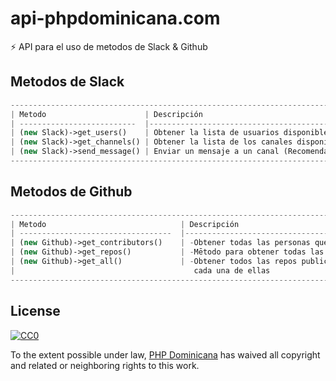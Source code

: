 # api-phpdominicana.com
:zap: API para el uso de metodos de Slack &amp; Github

## Metodos de Slack

```php
-----------------------------------------------------------------------------------------------
| Metodo                      | Descripción                                                   
| --------------------------  |---------------------------------------------------------------|
| (new Slack)->get_users()    | Obtener la lista de usuarios disponibles en todos los canales |
| (new Slack)->get_channels() | Obtener la lista de los canales disponibles                   |
| (new Slack)->send_message() | Enviar un mensaje a un canal (Recomendado: canal público)     |
-----------------------------------------------------------------------------------------------
````

## Metodos de Github

```php
----------------------------------------------------------------------------------------------------------|
| Metodo                              | Descripción                                                       |
| ----------------------------------  |-------------------------------------------------------------------|
| (new Github)->get_contributors()    | -Obtener todas las personas que contribuyen a una repo especifica |
| (new Github)->get_repos()           | -Mētodo para obtener todas las repos publicas                     |
| (new Github)->get_all()             | -Obtener todos las repos publicas y la persona que contribuye en  |
|                                        cada una de ellas                                                |
----------------------------------------------------------------------------------------------------------
````



## License

[![CC0](http://mirrors.creativecommons.org/presskit/buttons/88x31/svg/cc-zero.svg)](https://creativecommons.org/publicdomain/zero/1.0/)

To the extent possible under law, [PHP Dominicana](http://phpdominicana.com/) has waived all copyright and related or neighboring rights to this work.
